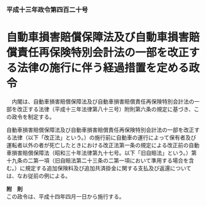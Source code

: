 ### 平成十三年政令第四百二十号  
# 自動車損害賠償保障法及び自動車損害賠償責任再保険特別会計法の一部を改正する法律の施行に伴う経過措置を定める政令  
　内閣は、自動車損害賠償保障法及び自動車損害賠償責任再保険特別会計法の一部を改正する法律（平成十三年法律第八十三号）附則第六条の規定に基づき、この政令を制定する。  
  
自動車損害賠償保障法及び自動車損害賠償責任再保険特別会計法の一部を改正する法律（以下「改正法」という。）の施行前に自動車の運行によって保有者及び運転者以外の者が死亡したときにおける改正法第一条の規定による改正前の自動車損害賠償保障法（昭和三十年法律第九十七号。以下「旧自賠法」という。）第十九条の二第一項（旧自賠法第二十三条の二第一項において準用する場合を含む。）に規定する追加保険料及び追加共済掛金に関する支払及び返還については、なお従前の例による。  
  
**附　則**  
この政令は、平成十四年四月一日から施行する。  
  
